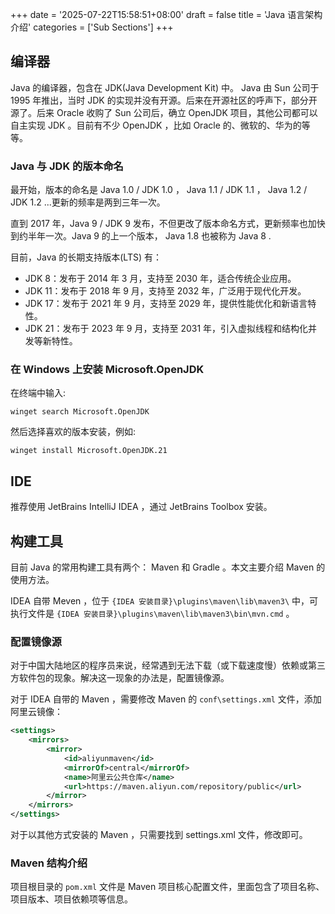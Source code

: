 +++
date = '2025-07-22T15:58:51+08:00'
draft = false
title = 'Java 语言架构介绍'
categories = ['Sub Sections']
+++

## 编译器
Java 的编译器，包含在 JDK(Java Development Kit) 中。 Java 由 Sun 公司于 1995 年推出，当时 JDK 的实现并没有开源。后来在开源社区的呼声下，部分开源了。后来 Oracle 收购了 Sun 公司后，确立 OpenJDK 项目，其他公司都可以自主实现 JDK 。目前有不少 OpenJDK ，比如 Oracle 的、微软的、华为的等等。

### Java 与 JDK 的版本命名
最开始，版本的命名是 Java 1.0 / JDK 1.0 ， Java 1.1  / JDK 1.1 ， Java 1.2  / JDK 1.2 ...更新的频率是两到三年一次。

直到 2017 年，Java 9 / JDK 9 发布，不但更改了版本命名方式，更新频率也加快到约半年一次。Java 9 的上一个版本， Java 1.8 也被称为 Java 8 .

目前，Java 的长期支持版本(LTS) 有：

* JDK 8：发布于 2014 年 3 月，支持至 2030 年，适合传统企业应用。
* JDK 11：发布于 2018 年 9 月，支持至 2032 年，广泛用于现代化开发。
* JDK 17：发布于 2021 年 9 月，支持至 2029 年，提供性能优化和新语言特性。
* JDK 21：发布于 2023 年 9 月，支持至 2031 年，引入虚拟线程和结构化并发等新特性。

### 在 Windows 上安装 Microsoft.OpenJDK
在终端中输入:

```shell
winget search Microsoft.OpenJDK
```

然后选择喜欢的版本安装，例如:

```shell
winget install Microsoft.OpenJDK.21
```

## IDE
推荐使用 JetBrains IntelliJ IDEA ，通过 JetBrains Toolbox 安装。

## 构建工具
目前 Java 的常用构建工具有两个： Maven 和 Gradle 。本文主要介绍 Maven 的使用方法。

IDEA 自带 Meven ，位于 `{IDEA 安装目录}\plugins\maven\lib\maven3\` 中，可执行文件是 `{IDEA 安装目录}\plugins\maven\lib\maven3\bin\mvn.cmd` 。

### 配置镜像源
对于中国大陆地区的程序员来说，经常遇到无法下载（或下载速度慢）依赖或第三方软件包的现象。解决这一现象的办法是，配置镜像源。

对于 IDEA 自带的 Maven ，需要修改 Maven 的 `conf\settings.xml` 文件，添加阿里云镜像：

```XML {name="IDEA 安装目录\plugins\maven\lib\maven3\confsettings.xml"}
<settings>
    <mirrors>
        <mirror>
            <id>aliyunmaven</id>
            <mirrorOf>central</mirrorOf>
            <name>阿里云公共仓库</name>
            <url>https://maven.aliyun.com/repository/public</url>
        </mirror>
    </mirrors>
</settings>
```

对于以其他方式安装的 Maven ，只需要找到 settings.xml 文件，修改即可。

### Maven 结构介绍
项目根目录的 `pom.xml` 文件是 Maven 项目核心配置文件，里面包含了项目名称、项目版本、项目依赖项等信息。